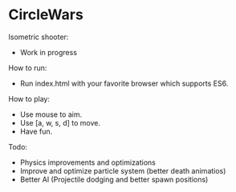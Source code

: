 # CircleWars
Isometric shooter:

- Work in progress

How to run:
- Run index.html with your favorite browser which supports ES6.

How to play:
- Use mouse to aim.
- Use [a, w, s, d] to move.
- Have fun.

Todo:
- Physics improvements and optimizations
- Improve and optimize particle system (better death animatios)
- Better AI (Projectile dodging and better spawn positions)
